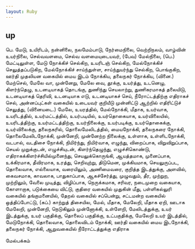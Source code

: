 ```yaml
---
layout: Ruby
---
```

## up  
பெ. மேடு, உயிரிடம், நன்னிலை, நலமேம்பாடு, நேர்மைநிலை, வெற்றிநலம், வாழ்வின் உயர்நிலை, செல்வவளமை, செல்வ வளமையுடையவர், (பேவ) மேல்நிலை, (பெ.) மேட்டிலுள்ள, மேடு நோக்கிச் செல்கிற, உயரிடஞ் செல்கிற, மேல்நோக்கிச் செலுத்தப்படுகிற, மேல்நோக்கிச் சாய்ந்துள்ள, சாய்ந்துயர்ந்து செல்கிற, பொங்குகிற, ஊர்தி முதலியன வகையில் மைய இடம் நோக்கிய, தலைநகர் நோக்கிய, (வினை.) மேற்செல், மேலே வா, முன்னேறு, மேலே வை, தூக்கு, உயர்த்து, உடனெழு, கிளர்ந்தெழு, உடனடியாகத் தொடங்கு, துணிந்து செயலாற்று, துணிகரமாகத் தலையிடு, உடனடியாகத் தெரிவி, உடனடியாக எடு, உடனடியாகச் செய், நீரோட்டத்திற்கு எதிராகச் செல், அன்னப்புட்கள் வகையில் உடையவர் குறியீடு முன்னிட்டு ஆற்றில் எதிரிட்டுச் செலுத்து, (வினையடை.) மேலே, உயரத்தில், மேல்நோக்கி, மீதாக, உயர்வாக, உயரிடத்தில், உயர்மட்டத்தில், உயர்படியில், உயர்தொகையாக, உயர்விலையில், உயரிடத்திற்கு, உயர்மட்டத்திற்கு, உயர்நிலைக்கு, உயர்படிக்கு, உயர்தொகைக்கு, உயர்விலைக்கு, தலைநகரில், தொலைமேலிடத்தில், மையநோக்கி, தலைநகரை நோக்கி, தொலைமேலிடநோக்கி, முன்னேறி, முன்னேற்ற நிலைக்கு, உள்ளாக, உள்ளிடநோக்கி, வடபால், வடதிசை நோக்கி, நிமிர்ந்து, நிமிர்வாக, எழுந்து, விறைப்பாக, விறுவிறுப்பாக, செயல் முறுக்குடன், எழுச்சியுடன், கிளர்ந்தெழுந்து, எழுச்சிகொண்டு, எதிராகக்கிளர்ச்சியில்முனைந்து, செயலுக்கொருங்கி, ஆயத்தமாக, முனைப்பாக, உக்கிரமாக, தீவிரமாக, உரத்து, செறிவுற்று, திடுமென, முக்கியமாக, செயலுருப்பட, தொலைவாக, எல்லையாக, வரையிலும், அணிமைவரை, குறித்த இடத்துக்கு, அளவில், கைவசமாக, காவலாக, பாதுகாப்பாக, ஆகச்சேர்த்து, முழுவதும், தீர, முற்றுற, முற்றிலும், வேலை முடித்து, விழிப்பாக, நெருக்கமாக, சரிவர, நடைமுறை வகையாக, கோளாறாக, படுக்கையை விட்டு, குதிரை வகையில் முதுகின் மீது, பள்ளிகல்லுரி வகையில் தங்குமனையில், தேறல் வகையில் சப்பென்று, சட்டமன்ற வகையில் ஒத்திப்போட்டு, (கப்.) காற்றுத் திசையில, மேல், மீதாக, மேலேறி, மீதாக ஏறி, ஊடாக மேலேறி, முன்னேறி, நெடுகிலும் முன்னோக்கி, உள்ளேறி, மேலிடத்துக்கு, உயர் இடத்துக்கு, உயர் பகுதிக்கு, தொலைப் பகுதிக்கு, உட்பகுதிக்கு, மேலேறி உயர் இடத்தில், மேடுநோக்கி, தொலைவாக, தொலைவிடம் நோக்கி, ஊர்தி வகையில் மைய இடநோக்கி, தலைநகர் நோக்கி, ஆறுவகையில் நீரோட்டத்துக்கு எதிராக  
  
மேல்பக்கம்